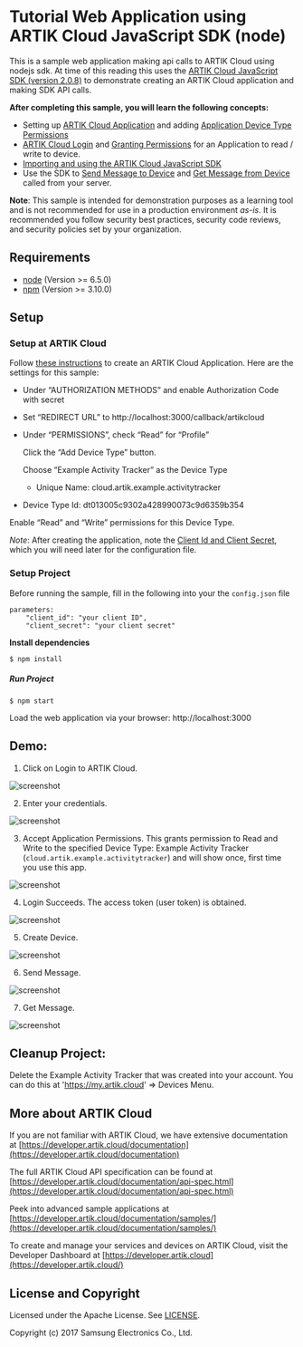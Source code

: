# Tutorial Web Application using ARTIK Cloud JavaScript SDK (node) 

This is a sample web application making api calls to ARTIK Cloud using nodejs sdk.   At time of this reading this uses the [ARTIK Cloud JavaScript SDK (version 2.0.8)](https://github.com/artikcloud/artikcloud-js) to demonstrate creating an ARTIK Cloud application and making SDK API calls.

**After completing this sample, you will learn the following concepts:**

- Setting up <u>ARTIK Cloud Application</u> and adding <u>Application Device Type Permissions</u>
- <u>ARTIK Cloud Login</u> and <u>Granting Permissions</u> for an Application to read / write to device.
- <u>Importing and using the ARTIK Cloud JavaScript SDK</u> 
- Use the SDK to <u>Send Message to Device</u> and <u>Get Message from Device</u> called from your server.

**Note**:  This sample is intended for demonstration purposes as a learning tool and is not recommended for use in a production environment *as-is*.  It is recommended you follow security best practices, security code reviews, and security policies set by your organization.

## Requirements

- [node](https://nodejs.org/en/download/)  (Version >= 6.5.0)
- [npm](https://www.npmjs.com/get-npm) (Version >= 3.10.0)

## Setup

### Setup at ARTIK Cloud

Follow [these instructions](https://developer.artik.cloud/documentation/tools/web-tools.html#creating-an-application) to create an ARTIK Cloud Application.  Here are the settings for this sample: 

-  Under “AUTHORIZATION METHODS” and enable Authorization Code with secret

- Set “REDIRECT URL” to http://localhost:3000/callback/artikcloud 

- Under “PERMISSIONS”, check “Read” for “Profile”

   Click the “Add Device Type” button. 

   Choose “Example Activity Tracker” as the Device Type

   - Unique Name: cloud.artik.example.activitytracker 

-    Device Type Id: dt013005c9302a428990073c9d6359b354

   Enable “Read” and “Write” permissions for this Device Type.


*Note*: After creating the application, note the [Client Id and Client Secret](https://developer.artik.cloud/documentation/tools/web-tools.html#how-to-find-your-application-id), which you will need later for the configuration file.


### Setup Project

Before running the sample, fill in the following into your the `config.json` file 

```
parameters:
    "client_id": "your client ID",
    "client_secret": "your client secret"
```

**Install dependencies**

 ```
$ npm install
 ```

##### Run Project

```
$ npm start
```

Load the web application via your browser:   http://localhost:3000

## Demo:

1. Click on Login to ARTIK Cloud.

![screenshot](./screenshots/node_sample_image_1.png)

2. Enter your credentials.

![screenshot](./screenshots/node_sample_image_2.png)

3. Accept Application Permissions.  This grants permission to Read and Write to the specified Device Type: Example Activity Tracker (`cloud.artik.example.activitytracker`) and will show once, first time you use this app.

![screenshot](./screenshots/node_sample_image_3.png)

4. Login Succeeds.   The access token (user token) is obtained.

![screenshot](./screenshots/node_sample_image_4.png)

5. Create Device.

![screenshot](./screenshots/node_sample_image_5.png)

6. Send Message.

![screenshot](./screenshots/node_sample_image_6.png)

7. Get Message.

![screenshot](./screenshots/node_sample_image_7.png)


## Cleanup Project:

Delete the Example Activity Tracker <Number> that was created into your account.  You can do this at 'https://my.artik.cloud' => Devices Menu.


## More about ARTIK Cloud

If you are not familiar with ARTIK Cloud, we have extensive documentation at [https://developer.artik.cloud/documentation](https://developer.artik.cloud/documentation)

The full ARTIK Cloud API specification can be found at [https://developer.artik.cloud/documentation/api-spec.html](https://developer.artik.cloud/documentation/api-spec.html)

Peek into advanced sample applications at [https://developer.artik.cloud/documentation/samples/](https://developer.artik.cloud/documentation/samples/)

To create and manage your services and devices on ARTIK Cloud, visit the Developer Dashboard at [https://developer.artik.cloud](https://developer.artik.cloud/)

## License and Copyright

Licensed under the Apache License. See [LICENSE](./LICENSE).

Copyright (c) 2017 Samsung Electronics Co., Ltd.



